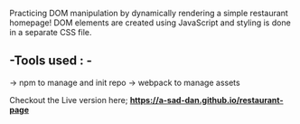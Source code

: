 Practicing DOM manipulation by dynamically rendering a simple restaurant homepage!
DOM elements are created using JavaScript and styling is done in a separate CSS file.

-Tools used : -
-
->  npm to manage and init repo
->  webpack to manage assets

Checkout the Live version here;
**https://a-sad-dan.github.io/restaurant-page**
